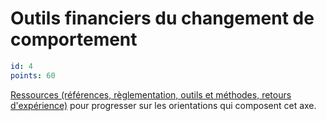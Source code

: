 # Outils financiers du changement de comportement
```yaml
id: 4
points: 60
```
[Ressources (références, règlementation, outils et méthodes, retours d'expérience)](https://www.optigede.org/sites/default/files/ressources-axe-4-referentiel-economie-circulaire.pdf) pour progresser sur les orientations qui composent cet axe. 

